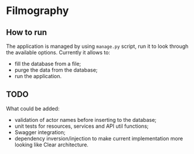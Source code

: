 Filmography
===========

How to run
----------

The application is managed by using `manage.py` script, run it to look through the available options.
Currently it allows to:

* fill the database from a file;
* purge the data from the database;
* run the application.

TODO
----

What could be added:

* validation of actor names before inserting to the database;
* unit tests for resources, services and API util functions;
* Swagger integration;
* dependency inversion/injection to make current implementation more looking like Clear architecture.
